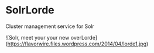 # SolrLorde
Cluster management service for Solr

![Solr, meet your your new overLorde]
(https://flavorwire.files.wordpress.com/2014/04/lorde1.jpg)
